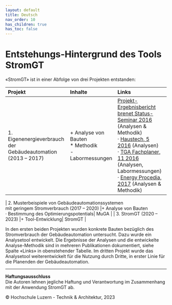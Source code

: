 ```yaml
---
layout: default
title: Deutsch
nav_order: 10
has_children: true
has_toc: false
---
```


# Entstehungs-Hintergrund des Tools StromGT
«StromGT» ist in einer Abfolge von drei Projekten entstanden:

| Projekt  | Inhalte | Links  |
| :---          | :---          | :---          |
| 1.     Eigenenergieverbrauch der<br>Gebäudeautomation (2013 – 2017) |+ Analyse von Bauten<br> *  Methodik<br> - Labormessungen| [Projekt-Ergebnisbericht](https://www.bfe.admin.ch/bfe/de/home/news-und-medien/publikationen.html/) <br>  [brenet Status-Seminar 2016](https://zenodo.org/record/2590938) (Analysen & Methodik)<br>· [Haustech, 5 2016](https://www.google.ch/url?sa%253Dt%2526rct%253Dj%2526q%253D%2526esrc%253Ds%2526source%253Dweb%2526cd%253D1%2526ved%253D0ahUKEwi9ufSvx-DUAhVDiRoKHSy0BxYQFgguMAA%2526url%253Dhttps%253A%252F%252Fwww.hslu.ch%252F-%252Fmedia%252Fcampus%252Fcommon%252Ffiles%252Fdokumente%252Fta%252Fta%252520forschung%252Fzig%252Fzig%252520berichte%252Fht5%252520040%252520extra%252520gebaeudeautomation.pdf%253Fla%253Dde-ch%2526usg%253DAFQjCNFHrfWWHDs0oAewJZrn6GZ38w8vsQ%2526cad%253Drja) (Analysen)<br>· [TGA Fachplaner, 11 2016](http://service.gentnerverlag.de/download/pdf/tga/Hslu.pdf) (Analysen, Labormessungen)<br>· [Energy Procedia, 2017](https://www.sciencedirect.com/science/article/pii/S1876610217329284?via%253Dihub) (Analysen & Methodik) |

| 2.     Musterbeispiele von Gebäudeautomationssystemen<br> mit geringem Stromverbrauch (2017 – 2020) |+ Analyse von Bauten<br> · Bestimmung des Optimierungspotentials| MuGA |
| 3. StromGT (2020 – 2023) |+ Tool-Entwicklung| StromGT |

In den ersten beiden Projekten wurden konkrete Bauten bezüglich des Stromverbrauch der Gebäudeautomation untersucht. Dazu wurde ein Analysetool entwickelt. Die Ergebnisse der Analysen und die entwickelte Analyse-Methodik sind in mehreren Publikationen dokumentiert, siehe Spalte «Links» in obenstehender Tabelle. Im dritten Projekt wurde das Analysetool weiterentwickelt für die Nutzung durch Dritte, in erster Linie für die Planenden der Gebäudeautomation.



<hr>

**Haftungsausschluss**<br>
Die Autoren lehnen jegliche Haftung und Verantwortung im Zusammenhang mit der Anwendung StromGT ab.

© Hochschule Luzern - Technik & Architektur, 2023
